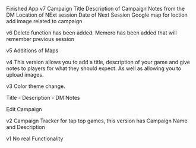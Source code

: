
Finished App
v7
Campaign Title
Description of Campaign
Notes from the DM
Location of NExt session
Date of Next Session
Google map for loction
add image related to campaign

v6
Delete function has been added.
Memero has been added that will remember previous session

v5
Additions of Maps

v4
This version allows you to add a title, description of your game and give notes to players for what they should expect. As well as allowing you to upload images.

v3
Color theme change.

Title - Description - DM Notes

Edit Campaign

v2
Campaign Tracker for tap top games, this version has Campaign Name and Description

v1
No real Functionality
